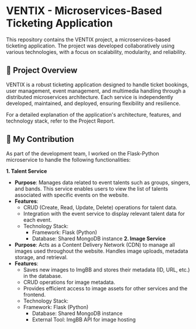 # VENTIX - Microservices-Based Ticketing Application
This repository contains the VENTIX project, a microservices-based ticketing application. The project was developed collaboratively using various technologies, with a focus on scalability, modularity, and reliability.

## 📜 Project Overview
VENTIX is a robust ticketing application designed to handle ticket bookings, user management, event management, and multimedia handling through a distributed microservices architecture. Each service is independently developed, maintained, and deployed, ensuring flexibility and resilience.

For a detailed explanation of the application's architecture, features, and technology stack, refer to the Project Report.

## 🔧 My Contribution
As part of the development team, I worked on the Flask-Python microservice to handle the following functionalities:

**1. Talent Service**
- **Purpose**: Manages data related to event talents such as groups, singers, and bands. This service enables users to view the list of talents associated with specific events on the website.
- **Features**:
  - CRUD (Create, Read, Update, Delete) operations for talent data.
  - Integration with the event service to display relevant talent data for each event.
  - Technology Stack:
    - Framework: Flask (Python)
    - Database: Shared MongoDB instance
**2. Image Service**
- **Purpose**: Acts as a Content Delivery Network (CDN) to manage all images used throughout the website. Handles image uploads, metadata storage, and retrieval.
- **Features**:
  - Saves new images to ImgBB and stores their metadata (ID, URL, etc.) in the database.
  - CRUD operations for image metadata.
  - Provides efficient access to image assets for other services and the frontend.
  - Technology Stack:
  - Framework: Flask (Python)
    - Database: Shared MongoDB instance
    - External Tool: ImgBB API for image hosting

